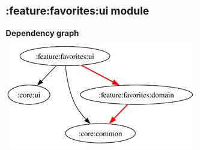 # :feature:favorites:ui module
## Dependency graph
![Dependency graph](../../../docs/images/graphs/dep_graph_feature_favorites_ui.svg)
